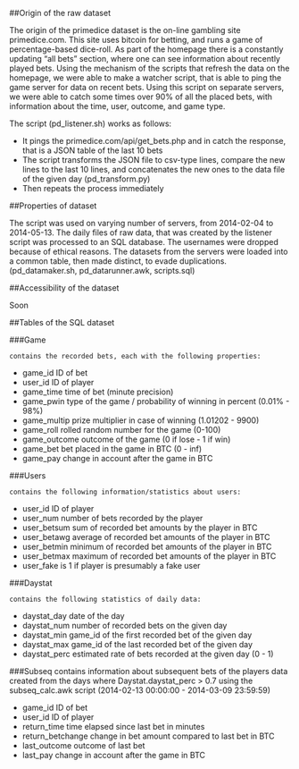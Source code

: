 ##Origin of the raw dataset

The origin of the primedice dataset is the on-line gambling site primedice.com. This site uses bitcoin for betting, and runs a game of percentage-based dice-roll. As part of the homepage there is a constantly updating “all bets” section, where one can see information about recently played bets. Using the mechanism of the scripts that refresh the data on the homepage, we were able to make a watcher script, that is able to ping the game server for data on recent bets. Using this script on separate servers, we were able to catch some times over 90% of all the placed bets, with information about the time, user, outcome, and game type.

The script (pd_listener.sh) works as follows:
- It pings the primedice.com/api/get_bets.php and in catch the response, that is a JSON table of the last 10 bets
- The script transforms the JSON file to csv-type lines, compare the new lines to the last 10 lines, and concatenates the new ones to the data file of the given day (pd_transform.py)
- Then repeats the process immediately

##Properties of dataset

The script was used on varying number of servers, from 2014-02-04 to 2014-05-13. The daily files of raw data, that was created by the listener script was processed to an SQL database. The usernames were dropped because of ethical reasons. The datasets from the servers were loaded into a common table, then made distinct, to evade duplications. (pd_datamaker.sh, pd_datarunner.awk, scripts.sql)

##Accessibility of the dataset

Soon

##Tables of the SQL dataset

###Game

	contains the recorded bets, each with the following properties:

- game_id	ID of bet
- user_id	ID of player
- game_time	time of bet (minute precision)
- game_pwin	type of the game / probability of winning in percent (0.01% - 98%)
- game_multip	prize multiplier in case of winning (1.01202 - 9900)
- game_roll	rolled random number for the game (0-100)
- game_outcome	outcome of the game (0 if lose - 1 if win)
- game_bet	bet placed in the game in BTC (0 - inf)
- game_pay	change in account after the game in BTC

###Users

	contains the following information/statistics about users:

- user_id	ID of player
- user_num	number of bets recorded by the player
- user_betsum	sum of recorded bet amounts by the player in BTC
- user_betawg	average of recorded bet amounts of the player in BTC
- user_betmin	minimum of recorded bet amounts of the player in BTC
- user_betmax	maximum of recorded bet amounts of the player in BTC
- user_fake	is 1 if player is presumably a fake user

###Daystat

	contains the following statistics of daily data:

- daystat_day	date of the day
- daystat_num	number of recorded bets on the given day
- daystat_min	game_id of the first recorded bet of the given day
- daystat_max	game_id of the last recorded bet of the given day
- daystat_perc	estimated rate of bets recorded at the given day (0 - 1)

###Subseq
	contains information about subsequent bets of the players
	data created from the days where Daystat.daystat_perc > 0.7 using the subseq_calc.awk script
	(2014-02-13 00:00:00 - 2014-03-09 23:59:59)

- game_id	ID of bet
- user_id	ID of player
- return_time	time elapsed since last bet in minutes
- return_betchange	change in bet amount compared to last bet in BTC
- last_outcome	outcome of last bet
- last_pay	change in account after the game in BTC
